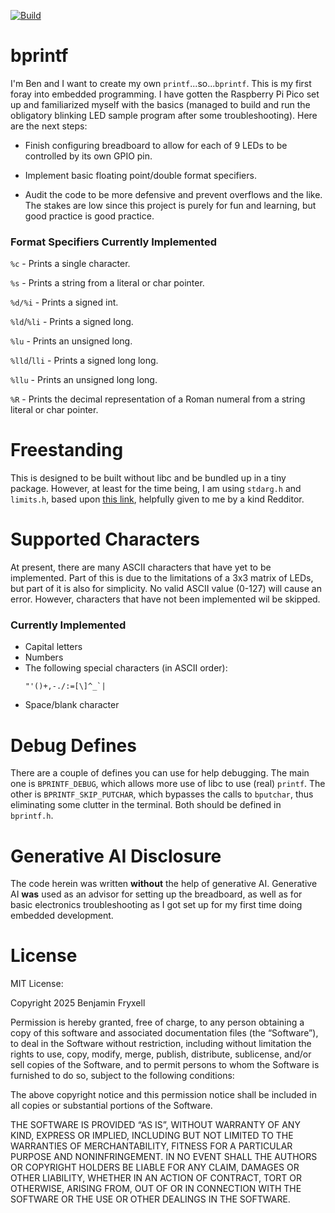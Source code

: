[![Build](https://github.com/cello-ben/bprintf/actions/workflows/build.yaml/badge.svg)](https://github.com/cello-ben/bprintf/actions/workflows/build.yaml)

# bprintf

I'm Ben and I want to create my own `printf`...so...`bprintf`. This is my first foray into embedded programming. I have gotten the Raspberry Pi Pico set up and familiarized myself with the basics (managed to build and run the obligatory blinking LED sample program after some troubleshooting). Here are the next steps:

- Finish configuring breadboard to allow for each of 9 LEDs to be controlled by its own GPIO pin.

- Implement basic floating point/double format specifiers.

- Audit the code to be more defensive and prevent overflows and the like. The stakes are low since this project is purely for fun and learning, but good practice is good practice.

### Format Specifiers Currently Implemented

`%c` - Prints a single character.

`%s` - Prints a string from a literal or char pointer.

`%d/%i` - Prints a signed int.

`%ld`/`%li` - Prints a signed long.

`%lu` - Prints an unsigned long.

`%lld`/`lli` - Prints a signed long long.

`%llu` - Prints an unsigned long long.

`%R` - Prints the decimal representation of a Roman numeral from a string literal or char pointer.

# Freestanding

This is designed to be built without libc and be bundled up in a tiny package. However, at least for the time being, I am using `stdarg.h` and `limits.h`, based upon [this link](https://wiki.osdev.org/Implications_of_writing_a_freestanding_C_project#Headers_available_as_of_C89), helpfully given to me by a kind Redditor.

# Supported Characters

At present, there are many ASCII characters that have yet to be implemented. Part of this is due to the limitations of a 3x3 matrix of LEDs, but part of it is also for simplicity. No valid ASCII value (0-127) will cause an error. However, characters that have not been implemented wil be skipped.

### Currently Implemented
- Capital letters
- Numbers
- The following special characters (in ASCII order):
    ```
    "'()+,-./:=[\]^_`|
    ```
- Space/blank character

# Debug Defines

There are a couple of defines you can use for help debugging. The main one is `BPRINTF_DEBUG`, which allows more use of libc to use (real) `printf`. The other is `BPRINTF_SKIP_PUTCHAR`, which bypasses the calls to `bputchar`, thus eliminating some clutter in the terminal. Both should be defined in `bprintf.h`. 

# Generative AI Disclosure

The code herein was written **without** the help of generative AI. Generative AI **was** used as an advisor for setting up the breadboard, as well as for basic electronics troubleshooting as I got set up for my first time doing embedded development.

# License

MIT License:

Copyright 2025 Benjamin Fryxell

Permission is hereby granted, free of charge, to any person obtaining a copy of this software and associated documentation files (the “Software”), to deal in the Software without restriction, including without limitation the rights to use, copy, modify, merge, publish, distribute, sublicense, and/or sell copies of the Software, and to permit persons to whom the Software is furnished to do so, subject to the following conditions:

The above copyright notice and this permission notice shall be included in all copies or substantial portions of the Software.

THE SOFTWARE IS PROVIDED “AS IS”, WITHOUT WARRANTY OF ANY KIND, EXPRESS OR IMPLIED, INCLUDING BUT NOT LIMITED TO THE WARRANTIES OF MERCHANTABILITY, FITNESS FOR A PARTICULAR PURPOSE AND NONINFRINGEMENT. IN NO EVENT SHALL THE AUTHORS OR COPYRIGHT HOLDERS BE LIABLE FOR ANY CLAIM, DAMAGES OR OTHER LIABILITY, WHETHER IN AN ACTION OF CONTRACT, TORT OR OTHERWISE, ARISING FROM, OUT OF OR IN CONNECTION WITH THE SOFTWARE OR THE USE OR OTHER DEALINGS IN THE SOFTWARE.